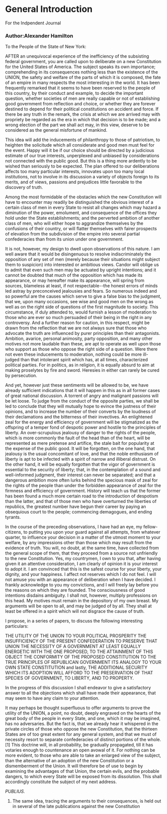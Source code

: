 # General Introduction

For the Indpendent Journal

### Author:Alexander Hamilton

To the People of the State of New York:

AFTER an unequivocal experience of the inefficiency of the subsisting federal government, you are called upon to deliberate on a new Constitution for the United States of America. The subject speaks its own importance; comprehending in its consequences nothing less than the existence of the UNION, the safety and welfare of the parts of which it is composed, the fate of an empire in many respects the most interesting in the world. It has been frequently remarked that it seems to have been reserved to the people of this country, by their conduct and example, to decide the important question, whether societies of men are really capable or not of establishing good government from reflection and choice, or whether they are forever destined to depend for their political constitutions on accident and force. If there be any truth in the remark, the crisis at which we are arrived may with propriety be regarded as the era in which that decision is to be made; and a wrong election of the part we shall act may, in this view, deserve to be considered as the general misfortune of mankind.

This idea will add the inducements of philanthropy to those of patriotism, to heighten the solicitude which all considerate and good men must feel for the event. Happy will it be if our choice should be directed by a judicious estimate of our true interests, unperplexed and unbiased by considerations not connected with the public good. But this is a thing more ardently to be wished than seriously to be expected. The plan offered to our deliberations affects too many particular interests, innovates upon too many local institutions, not to involve in its discussion a variety of objects foreign to its merits, and of views, passions and prejudices little favorable to the discovery of truth.

Among the most formidable of the obstacles which the new Constitution will have to encounter may readily be distinguished the obvious interest of a certain class of men in every State to resist all changes which may hazard a diminution of the power, emolument, and consequence of the offices they hold under the State establishments; and the perverted ambition of another class of men, who will either hope to aggrandize themselves by the confusions of their country, or will flatter themselves with fairer prospects of elevation from the subdivision of the empire into several partial confederacies than from its union under one government.

It is not, however, my design to dwell upon observations of this nature. I am well aware that it would be disingenuous to resolve indiscriminately the opposition of any set of men \(merely because their situations might subject them to suspicion\) into interested or ambitious views. Candor will oblige us to admit that even such men may be actuated by upright intentions; and it cannot be doubted that much of the opposition which has made its appearance, or may hereafter make its appearance, will spring from sources, blameless at least, if not respectable--the honest errors of minds led astray by preconceived jealousies and fears. So numerous indeed and so powerful are the causes which serve to give a false bias to the judgment, that we, upon many occasions, see wise and good men on the wrong as well as on the right side of questions of the first magnitude to society. This circumstance, if duly attended to, would furnish a lesson of moderation to those who are ever so much persuaded of their being in the right in any controversy. And a further reason for caution, in this respect, might be drawn from the reflection that we are not always sure that those who advocate the truth are influenced by purer principles than their antagonists. Ambition, avarice, personal animosity, party opposition, and many other motives not more laudable than these, are apt to operate as well upon those who support as those who oppose the right side of a question. Were there not even these inducements to moderation, nothing could be more ill-judged than that intolerant spirit which has, at all times, characterized political parties. For in politics, as in religion, it is equally absurd to aim at making proselytes by fire and sword. Heresies in either can rarely be cured by persecution.

And yet, however just these sentiments will be allowed to be, we have already sufficient indications that it will happen in this as in all former cases of great national discussion. A torrent of angry and malignant passions will be let loose. To judge from the conduct of the opposite parties, we shall be led to conclude that they will mutually hope to evince the justness of their opinions, and to increase the number of their converts by the loudness of their declamations and the bitterness of their invectives. An enlightened zeal for the energy and efficiency of government will be stigmatized as the offspring of a temper fond of despotic power and hostile to the principles of liberty. An over-scrupulous jealousy of danger to the rights of the people, which is more commonly the fault of the head than of the heart, will be represented as mere pretense and artifice, the stale bait for popularity at the expense of the public good. It will be forgotten, on the one hand, that jealousy is the usual concomitant of love, and that the noble enthusiasm of liberty is apt to be infected with a spirit of narrow and illiberal distrust. On the other hand, it will be equally forgotten that the vigor of government is essential to the security of liberty; that, in the contemplation of a sound and well-informed judgment, their interest can never be separated; and that a dangerous ambition more often lurks behind the specious mask of zeal for the rights of the people than under the forbidden appearance of zeal for the firmness and efficiency of government. History will teach us that the former has been found a much more certain road to the introduction of despotism than the latter, and that of those men who have overturned the liberties of republics, the greatest number have begun their career by paying an obsequious court to the people; commencing demagogues, and ending tyrants.

In the course of the preceding observations, I have had an eye, my fellow-citizens, to putting you upon your guard against all attempts, from whatever quarter, to influence your decision in a matter of the utmost moment to your welfare, by any impressions other than those which may result from the evidence of truth. You will, no doubt, at the same time, have collected from the general scope of them, that they proceed from a source not unfriendly to the new Constitution. Yes, my countrymen, I own to you that, after having given it an attentive consideration, I am clearly of opinion it is your interest to adopt it. I am convinced that this is the safest course for your liberty, your dignity, and your happiness. I affect not reserves which I do not feel. I will not amuse you with an appearance of deliberation when I have decided. I frankly acknowledge to you my convictions, and I will freely lay before you the reasons on which they are founded. The consciousness of good intentions disdains ambiguity. I shall not, however, multiply professions on this head. My motives must remain in the depository of my own breast. My arguments will be open to all, and may be judged of by all. They shall at least be offered in a spirit which will not disgrace the cause of truth.

I propose, in a series of papers, to discuss the following interesting particulars:

THE UTILITY OF THE UNION TO YOUR POLITICAL PROSPERITY THE INSUFFICIENCY OF THE PRESENT CONFEDERATION TO PRESERVE THAT UNION THE NECESSITY OF A GOVERNMENT AT LEAST EQUALLY ENERGETIC WITH THE ONE PROPOSED, TO THE ATTAINMENT OF THIS OBJECT THE CONFORMITY OF THE PROPOSED CONSTITUTION TO THE TRUE PRINCIPLES OF REPUBLICAN GOVERNMENT ITS ANALOGY TO YOUR OWN STATE CONSTITUTION and lastly, THE ADDITIONAL SECURITY WHICH ITS ADOPTION WILL AFFORD TO THE PRESERVATION OF THAT SPECIES OF GOVERNMENT, TO LIBERTY, AND TO PROPERTY.

In the progress of this discussion I shall endeavor to give a satisfactory answer to all the objections which shall have made their appearance, that may seem to have any claim to your attention.

It may perhaps be thought superfluous to offer arguments to prove the utility of the UNION, a point, no doubt, deeply engraved on the hearts of the great body of the people in every State, and one, which it may be imagined, has no adversaries. But the fact is, that we already hear it whispered in the private circles of those who oppose the new Constitution, that the thirteen States are of too great extent for any general system, and that we must of necessity resort to separate confederacies of distinct portions of the whole. \[1\] This doctrine will, in all probability, be gradually propagated, till it has votaries enough to countenance an open avowal of it. For nothing can be more evident, to those who are able to take an enlarged view of the subject, than the alternative of an adoption of the new Constitution or a dismemberment of the Union. It will therefore be of use to begin by examining the advantages of that Union, the certain evils, and the probable dangers, to which every State will be exposed from its dissolution. This shall accordingly constitute the subject of my next address.

_PUBLIUS._

1. The same idea, tracing the arguments to their consequences, is held out in several of the late publications against the new Constitution



